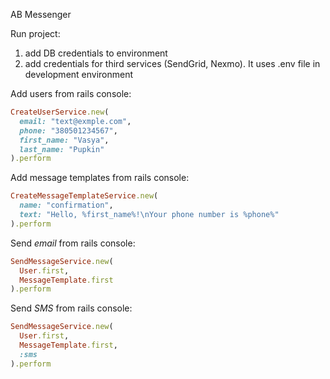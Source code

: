 AB Messenger

Run project:
1. add DB credentials to environment
2. add credentials for third services (SendGrid, Nexmo). It uses .env file in development environment

Add users from rails console:
```ruby
CreateUserService.new(
  email: "text@exmple.com",
  phone: "380501234567",
  first_name: "Vasya",
  last_name: "Pupkin"
).perform
```

Add message templates from rails console:
```ruby
CreateMessageTemplateService.new(
  name: "confirmation",
  text: "Hello, %first_name%!\nYour phone number is %phone%"
).perform
```

Send *email* from rails console:
```ruby
SendMessageService.new(
  User.first,
  MessageTemplate.first
).perform
```

Send *SMS* from rails console:
```ruby
SendMessageService.new(
  User.first,
  MessageTemplate.first,
  :sms
).perform
```
